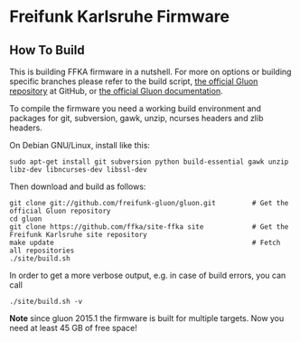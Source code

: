 Freifunk Karlsruhe Firmware
===========================

How To Build
------------

This is building FFKA firmware in a nutshell. For more on options or building specific branches please refer to the build script, [the official Gluon repository](https://github.com/freifunk-gluon/gluon) at GitHub, or [the official Gluon documentation](http://gluon.readthedocs.org/).

To compile the firmware you need a working build environment and packages for git, subversion, gawk, unzip, ncurses headers and zlib headers.

On Debian GNU/Linux, install like this:

    sudo apt-get install git subversion python build-essential gawk unzip libz-dev libncurses-dev libssl-dev

Then download and build as follows:

    git clone git://github.com/freifunk-gluon/gluon.git         # Get the official Gluon repository
    cd gluon
    git clone https://github.com/ffka/site-ffka site   			# Get the Freifunk Karlsruhe site repository
    make update                                                 # Fetch all repositories
    ./site/build.sh

In order to get a more verbose output, e.g. in case of build errors, you can call

    ./site/build.sh -v

**Note** since gluon 2015.1 the firmware is built for multiple targets. Now you need at least 45 GB of free space!
